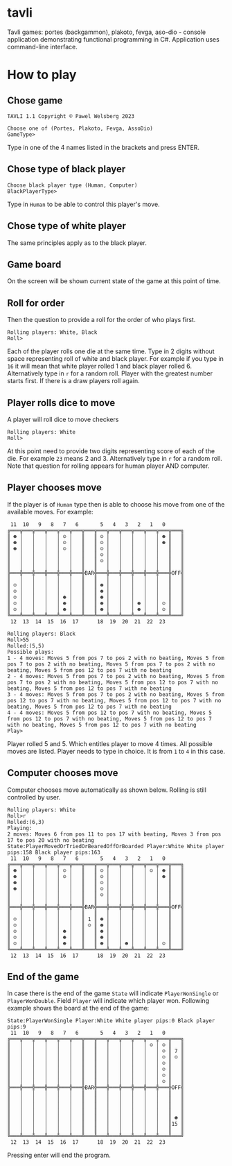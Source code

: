 # tavli
Tavli games: portes (backgammon), plakoto, fevga, aso-dio - console application demonstrating functional programming in C#.
Application uses command-line interface.

# How to play
## Chose game
```
TAVLI 1.1 Copyright © Pawel Welsberg 2023

Choose one of (Portes, Plakoto, Fevga, AssoDio)
GameType>
```
Type in one of the 4 names listed in the brackets and press ENTER.
## Chose type of black player
```
Choose black player type (Human, Computer)
BlackPlayerType>
```
Type in `Human` to be able to control this player's move.
## Chose type of white player
The same principles apply as to the black player.
## Game board
On the screen will be shown current state of the game at this point of time.
## Roll for order
Then the question to provide a roll for the order of who plays first.
```
Rolling players: White, Black
Roll>
```
Each of the player rolls one die at the same time.
Type in 2 digits without space representing roll of white and black player. For example if you type in `16` it will mean that white player rolled 1 and black player rolled 6. 
Alternatively type in `r` for a random roll.
Player with the greatest number starts first.
If there is a draw players roll again.
## Player rolls dice to move 
A player will roll dice to move checkers
```
Rolling players: White
Roll>
```
At this point need to provide two digits representing score of each of the die. For example `23` means 2 and 3.
Alternatively type in `r` for a random roll.
Note that question for rolling appears for human player AND computer. 
## Player chooses move
If the player is of `Human` type then is able to choose his move from one of the available moves. For example:
```
 11  10   9   8   7   6       5   4   3   2   1   0
╔═══╦═══╦═══╦═══╦═══╦═══╦═══╦═══╦═══╦═══╦═══╦═══╦═══╦═══╗
║ ☻ │   │   │   │ ☺ │   ║   ║ ☺ │   │   │   │   │ ☻ ║   ║
║ ☻ │   │   │   │ ☺ │   ║   ║ ☺ │   │   │   │   │ ☻ ║   ║
║ ☻ │   │   │   │ ☺ │   ║   ║ ☺ │   │   │   │   │   ║   ║
║   │   │   │   │   │   ║   ║ ☺ │   │   │   │   │   ║   ║
║   │   │   │   │   │   ║   ║ ☺ │   │   │   │   │   ║   ║
║   │   │   │   │   │   ║   ║   │   │   │   │   │   ║   ║
╠═══╬═══╬═══╬═══╬═══╬═══╬BAR╬═══╬═══╬═══╬═══╬═══╬═══╬OFF╣
║   │   │   │   │   │   ║   ║   │   │   │   │   │   ║   ║
║ ☺ │   │   │   │   │   ║   ║ ☻ │   │   │   │   │   ║   ║
║ ☺ │   │   │   │   │   ║   ║ ☻ │   │   │   │   │   ║   ║
║ ☺ │   │   │   │ ☻ │   ║   ║ ☻ │   │   │   │   │   ║   ║
║ ☺ │   │   │   │ ☻ │   ║   ║ ☻ │   │   │ ☻ │   │ ☺ ║   ║
║ ☺ │   │   │   │ ☻ │   ║   ║ ☻ │   │   │ ☻ │   │ ☺ ║   ║
╚═══╩═══╩═══╩═══╩═══╩═══╩═══╩═══╩═══╩═══╩═══╩═══╩═══╩═══╝
 12  13  14  15  16  17      18  19  20  21  22  23

Rolling players: Black
Roll>55
Rolled:(5,5)
Possible plays:
1 - 4 moves: Moves 5 from pos 7 to pos 2 with no beating, Moves 5 from pos 7 to pos 2 with no beating, Moves 5 from pos 7 to pos 2 with no beating, Moves 5 from pos 12 to pos 7 with no beating
2 - 4 moves: Moves 5 from pos 7 to pos 2 with no beating, Moves 5 from pos 7 to pos 2 with no beating, Moves 5 from pos 12 to pos 7 with no beating, Moves 5 from pos 12 to pos 7 with no beating
3 - 4 moves: Moves 5 from pos 7 to pos 2 with no beating, Moves 5 from pos 12 to pos 7 with no beating, Moves 5 from pos 12 to pos 7 with no beating, Moves 5 from pos 12 to pos 7 with no beating
4 - 4 moves: Moves 5 from pos 12 to pos 7 with no beating, Moves 5 from pos 12 to pos 7 with no beating, Moves 5 from pos 12 to pos 7 with no beating, Moves 5 from pos 12 to pos 7 with no beating
Play>
```
Player rolled 5 and 5. Which entitles player to move 4 times. All possible moves are listed. Player needs to type in choice. It is from `1` to `4` in this case.
## Computer chooses move
Computer chooses move automatically as shown below. Rolling is still controlled by user.
```
Rolling players: White
Roll>r
Rolled:(6,3)
Playing:
2 moves: Moves 6 from pos 11 to pos 17 with beating, Moves 3 from pos 17 to pos 20 with no beating
State:PlayerMovedOrTriedOrBearedOffOrBoarded Player:White White player pips:158 Black player pips:163
 11  10   9   8   7   6       5   4   3   2   1   0
╔═══╦═══╦═══╦═══╦═══╦═══╦═══╦═══╦═══╦═══╦═══╦═══╦═══╦═══╗
║ ☻ │   │   │   │ ☺ │   ║   ║ ☺ │   │   │   │ ☺ │ ☻ ║   ║
║ ☻ │   │   │   │ ☺ │   ║   ║ ☺ │   │   │   │   │ ☻ ║   ║
║ ☻ │   │   │   │   │   ║   ║ ☺ │   │   │   │   │   ║   ║
║ ☻ │   │   │   │   │   ║   ║ ☺ │   │   │   │   │   ║   ║
║   │   │   │   │   │   ║   ║ ☺ │   │   │   │   │   ║   ║
║   │   │   │   │   │   ║   ║   │   │   │   │   │   ║   ║
╠═══╬═══╬═══╬═══╬═══╬═══╬BAR╬═══╬═══╬═══╬═══╬═══╬═══╬OFF╣
║   │   │   │   │   │   ║   ║   │   │   │   │   │   ║   ║
║ ☺ │   │   │   │   │   ║ 1 ║ ☻ │   │   │   │   │   ║   ║
║ ☺ │   │   │   │   │   ║ ☺ ║ ☻ │   │   │   │   │   ║   ║
║ ☺ │   │   │   │ ☻ │   ║   ║ ☻ │   │   │   │   │   ║   ║
║ ☺ │   │   │   │ ☻ │   ║   ║ ☻ │   │   │   │   │   ║   ║
║ ☺ │   │   │   │ ☻ │   ║   ║ ☻ │   │ ☻ │   │   │ ☺ ║   ║
╚═══╩═══╩═══╩═══╩═══╩═══╩═══╩═══╩═══╩═══╩═══╩═══╩═══╩═══╝
 12  13  14  15  16  17      18  19  20  21  22  23
```
## End of the game
In case there is the end of the game `State` will indicate `PlayerWonSingle` or `PlayerWonDouble`.
Field `Player` will indicate which player won.
Following example shows the board at the end of the game:
```
State:PlayerWonSingle Player:White White player pips:0 Black player pips:9
 11  10   9   8   7   6       5   4   3   2   1   0
╔═══╦═══╦═══╦═══╦═══╦═══╦═══╦═══╦═══╦═══╦═══╦═══╦═══╦═══╗
║   │   │   │   │   │   ║   ║   │   │   │   │ ☺ │ ☺ ║   ║
║   │   │   │   │   │   ║   ║   │   │   │   │   │ ☺ ║ 7 ║
║   │   │   │   │   │   ║   ║   │   │   │   │   │ ☺ ║ ☺ ║
║   │   │   │   │   │   ║   ║   │   │   │   │   │ ☺ ║   ║
║   │   │   │   │   │   ║   ║   │   │   │   │   │ ☺ ║   ║
║   │   │   │   │   │   ║   ║   │   │   │   │   │ ☺ ║   ║
║   │   │   │   │   │   ║   ║   │   │   │   │   │ ☺ ║   ║
╠═══╬═══╬═══╬═══╬═══╬═══╬BAR╬═══╬═══╬═══╬═══╬═══╬═══╬OFF╣
║   │   │   │   │   │   ║   ║   │   │   │   │   │   ║   ║
║   │   │   │   │   │   ║   ║   │   │   │   │   │   ║   ║
║   │   │   │   │   │   ║   ║   │   │   │   │   │   ║   ║
║   │   │   │   │   │   ║   ║   │   │   │   │   │   ║   ║
║   │   │   │   │   │   ║   ║   │   │   │   │   │   ║ ☻ ║
║   │   │   │   │   │   ║   ║   │   │   │   │   │   ║15 ║
║   │   │   │   │   │   ║   ║   │   │   │   │   │   ║   ║
╚═══╩═══╩═══╩═══╩═══╩═══╩═══╩═══╩═══╩═══╩═══╩═══╩═══╩═══╝
 12  13  14  15  16  17      18  19  20  21  22  23
```
Pressing enter will end the program.



